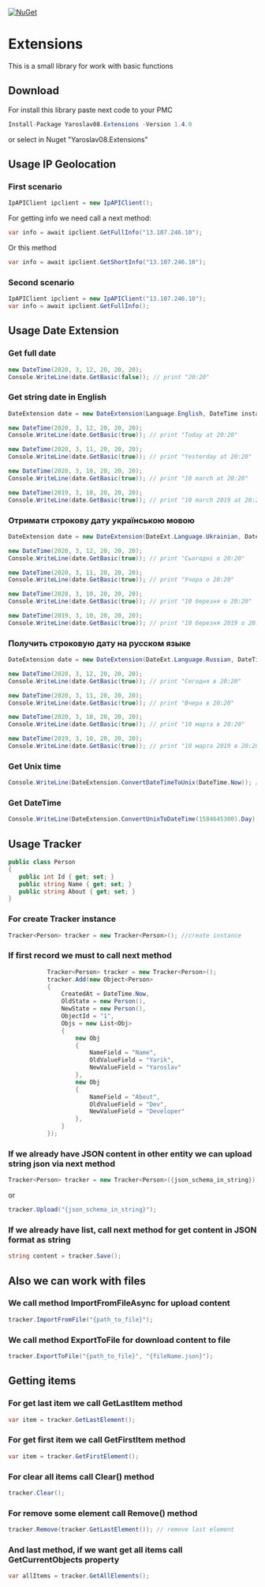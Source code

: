 [![NuGet](https://img.shields.io/nuget/v/Yaroslav08.Extensions.svg)](https://www.nuget.org/packages/Yaroslav08.Extensions)
# Extensions
 This is a small library for work with basic functions
## Download
For install this library paste next code to your PMC
```csharp
Install-Package Yaroslav08.Extensions -Version 1.4.0
```
or select in Nuget "Yaroslav08.Extensions"

 ## Usage IP Geolocation
 ### First scenario
 ```csharp
 IpAPIClient ipclient = new IpAPIClient();
 ```
 For getting info we need call a next method:
 ```csharp
 var info = await ipclient.GetFullInfo("13.107.246.10");
 ```
 Or this method
 ```csharp
 var info = await ipclient.GetShortInfo("13.107.246.10");
 ```
 ### Second scenario
  ```csharp
 IpAPIClient ipclient = new IpAPIClient("13.107.246.10");
 var info = await ipclient.GetFullInfo();
 ```
 
## Usage Date Extension
### Get full date
```csharp
new DateTime(2020, 3, 12, 20, 20, 20);
Console.WriteLine(date.GetBasic(false)); // print "20:20"
```

### Get string date in English
```csharp
DateExtension date = new DateExtension(Language.English, DateTime instance); //Init English language

new DateTime(2020, 3, 12, 20, 20, 20);
Console.WriteLine(date.GetBasic(true)); // print "Today at 20:20"

new DateTime(2020, 3, 11, 20, 20, 20);
Console.WriteLine(date.GetBasic(true)); // print "Yesterday at 20:20"

new DateTime(2020, 3, 10, 20, 20, 20);
Console.WriteLine(date.GetBasic(true)); // print "10 march at 20:20"

new DateTime(2019, 3, 10, 20, 20, 20);
Console.WriteLine(date.GetBasic(true)); // print "10 march 2019 at 20:20"
```

### Отримати строкову дату українською мовою
```csharp
DateExtension date = new DateExtension(DateExt.Language.Ukrainian, DateTime instance); //Init Ukrainian language

new DateTime(2020, 3, 12, 20, 20, 20);
Console.WriteLine(date.GetBasic(true)); // print "Сьогодні о 20:20"

new DateTime(2020, 3, 11, 20, 20, 20);
Console.WriteLine(date.GetBasic(true)); // print "Учора о 20:20"

new DateTime(2020, 3, 10, 20, 20, 20);
Console.WriteLine(date.GetBasic(true)); // print "10 березня о 20:20"

new DateTime(2019, 3, 10, 20, 20, 20);
Console.WriteLine(date.GetBasic(true)); // print "10 березня 2019 о 20:20"
```

### Получить строковую дату на русском языке
```csharp
DateExtension date = new DateExtension(DateExt.Language.Russian, DateTime instance); //Init Russian language

new DateTime(2020, 3, 12, 20, 20, 20);
Console.WriteLine(date.GetBasic(true)); // print "Сегодня в 20:20"

new DateTime(2020, 3, 11, 20, 20, 20);
Console.WriteLine(date.GetBasic(true)); // print "Вчера в 20:20"

new DateTime(2020, 3, 10, 20, 20, 20);
Console.WriteLine(date.GetBasic(true)); // print "10 марта в 20:20"

new DateTime(2019, 3, 10, 20, 20, 20);
Console.WriteLine(date.GetBasic(true)); // print "10 марта 2019 в 20:20"
```
### Get Unix time
```csharp
Console.WriteLine(DateExtension.ConvertDateTimeToUnix(DateTime.Now)); //print 1584645300
```
### Get DateTime
```csharp
Console.WriteLine(DateExtension.ConvertUnixToDateTime(1584645300).Day); //print 19
```

 ## Usage Tracker
 ```csharp
 public class Person
 {
    public int Id { get; set; }
    public string Name { get; set; }
    public string About { get; set; }
 }
 ```
 ### For create Tracker instance
 ```csharp
Tracker<Person> tracker = new Tracker<Person>(); //create instance
 ```
 ### If first record we must to call next method
 
 ```csharp
            Tracker<Person> tracker = new Tracker<Person>();
            tracker.Add(new Object<Person>
            {
                CreatedAt = DateTime.Now,
                OldState = new Person(),
                NewState = new Person(),
                ObjectId = "1",
                Objs = new List<Obj>
                {
                    new Obj
                    {
                        NameField = "Name",
                        OldValueField = "Yarik",
                        NewValueField = "Yaroslav"
                    },
                    new Obj
                    {
                        NameField = "About",
                        OldValueField = "Dev",
                        NewValueField = "Developer"
                    },
                }
            });
 ```
 
 ### If we already have JSON content in other entity we can upload string json via next method
 
 ```csharp
Tracker<Person> tracker = new Tracker<Person>({json_schema_in_string});
 ```
 or
  ```csharp
 tracker.Upload("{json_schema_in_string}");
  ```
 ### If we already have list, call next method for get content in JSON format as string
 ```csharp
 string content = tracker.Save();
 ```
 
 ## Also we can work with files
 
 ### We call method ImportFromFileAsync for upload content
 ```csharp
tracker.ImportFromFile("{path_to_file}");
 ```
 
 ### We call method ExportToFile for download content to file
 ```csharp
 tracker.ExportToFile("{path_to_file}", "{fileName.json}");
 ```
 ## Getting items
 
 ### For get last item we call GetLastItem method
 ```csharp
 var item = tracker.GetLastElement();
 ```
 
  ### For get first item we call GetFirstItem method
 ```csharp
 var item = tracker.GetFirstElement();
 ```
 ### For clear all items call Clear() method
 ```csharp
 tracker.Clear();
 ```
 ### For remove some element call Remove() method
 
 ```csharp
 tracker.Remove(tracker.GetLastElement()); // remove last element
 ```
 
 ### And last method, if we want get all items call GetCurrentObjects property
 ```csharp
 var allItems = tracker.GetAllElements();
 ```

